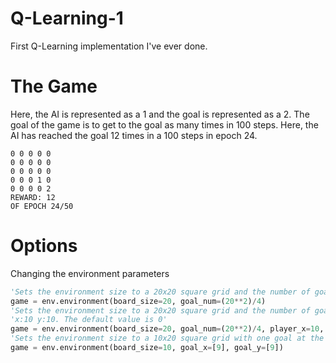 # Q-Learning-1
First Q-Learning implementation I've ever done.

# The Game
Here, the AI is represented as a 1 and the goal is represented as a 2.
The goal of the game is to get to the goal as many times in 100 steps.
Here, the AI has reached the goal 12 times in a 100 steps in epoch 24.
```
0 0 0 0 0
0 0 0 0 0
0 0 0 0 0
0 0 0 1 0
0 0 0 0 2
REWARD: 12
OF EPOCH 24/50
```

# Options
Changing the environment parameters
```python
'Sets the environment size to a 20x20 square grid and the number of goals to 100'
game = env.environment(board_size=20, goal_num=(20**2)/4)
'Sets the environment size to a 20x20 square grid and the number of goals to 100 and also sets the player at the coordinates'
'x:10 y:10. The default value is 0'
game = env.environment(board_size=20, goal_num=(20**2)/4, player_x=10, player_y=10)
'Sets the environment size to a 10x20 square grid with one goal at the coordinates x:9 y:9'
game = env.environment(board_size=10, goal_x=[9], goal_y=[9])
```
